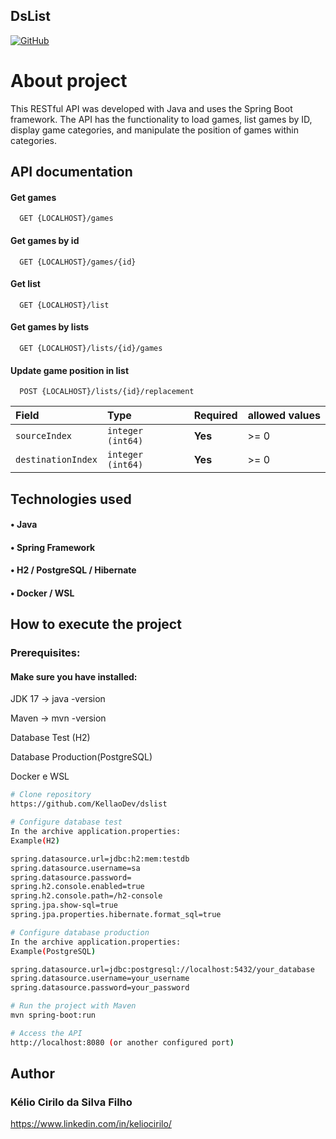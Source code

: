 ## DsList

[![GitHub](https://img.shields.io/badge/GitHub-100000?style=for-the-badge&logo=github&logoColor=white)](https://github.com/KellaoDev)
# About project 

This RESTful API was developed with Java and uses the Spring Boot framework. The API has the functionality to load games, list games by ID, display game categories, and manipulate the position of games within categories.

## API documentation

#### Get games

```http
  GET {LOCALHOST}/games
``` 

#### Get games by id

```http
  GET {LOCALHOST}/games/{id}
```

#### Get list

```http
  GET {LOCALHOST}/list
```

#### Get games by lists

```http
  GET {LOCALHOST}/lists/{id}/games
```

#### Update game position in list

```http
  POST {LOCALHOST}/lists/{id}/replacement
```

| Field   | Type       | Required                                   |  allowed values| 
| :---------- | :--------- | :------------------------------------------ | :------|
| `sourceIndex`      | `integer (int64)` | **Yes** | >= 0 |
| `destinationIndex`      | `integer (int64)` | **Yes** |  >= 0 |

## Technologies used

#### • Java
#### • Spring Framework
#### • H2 / PostgreSQL / Hibernate
#### • Docker / WSL

## How to execute the project

### Prerequisites:


#### Make sure you have installed:

JDK 17 → java -version

Maven → mvn -version

Database Test (H2)

Database Production(PostgreSQL)

Docker e WSL


```bash
# Clone repository
https://github.com/KellaoDev/dslist

# Configure database test
In the archive application.properties:
Example(H2)

spring.datasource.url=jdbc:h2:mem:testdb
spring.datasource.username=sa
spring.datasource.password=
spring.h2.console.enabled=true
spring.h2.console.path=/h2-console
spring.jpa.show-sql=true
spring.jpa.properties.hibernate.format_sql=true

# Configure database production
In the archive application.properties:
Example(PostgreSQL)

spring.datasource.url=jdbc:postgresql://localhost:5432/your_database
spring.datasource.username=your_username
spring.datasource.password=your_password

# Run the project with Maven
mvn spring-boot:run

# Access the API
http://localhost:8080 (or another configured port)
```
## Author

### Kélio Cirilo da Silva Filho
https://www.linkedin.com/in/keliocirilo/



